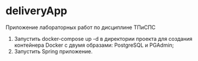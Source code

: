 # deliveryApp
Приложение лабораторных работ по дисциплине ТПиСПС

1. Запустить docker-compose up -d в директории проекта для создания контейнера Docker с двумя образами: PostgreSQL и PGAdmin;
2. Запустить Spring приложение.
